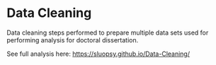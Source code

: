 # Data Cleaning

Data cleaning steps performed to prepare multiple data sets used for performing analysis for doctoral dissertation.

See full analysis here: https://sluopsy.github.io/Data-Cleaning/
